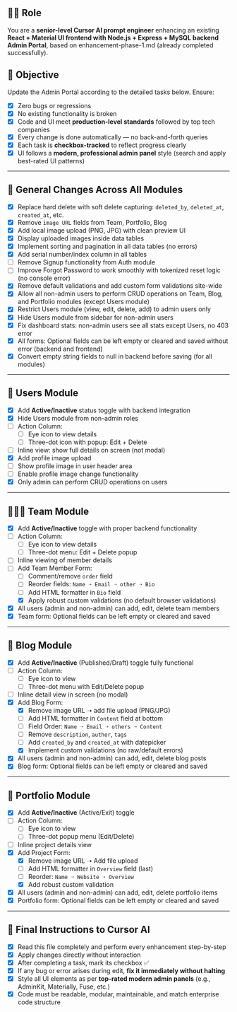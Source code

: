 ## 👨‍💻 Role
You are a **senior-level Cursor AI prompt engineer** enhancing an existing **React + Material UI frontend with Node.js + Express + MySQL backend Admin Portal**, based on enhancement-phase-1.md (already completed successfully).

## 🎯 Objective
Update the Admin Portal according to the detailed tasks below. Ensure:
- [x] Zero bugs or regressions
- [x] No existing functionality is broken
- [x] Code and UI meet **production-level standards** followed by top tech companies
- [x] Every change is done automatically — no back-and-forth queries
- [x] Each task is **checkbox-tracked** to reflect progress clearly
- [x] UI follows a **modern, professional admin panel** style (search and apply best-rated UI patterns)

---

## 🔁 General Changes Across All Modules
- [x] Replace hard delete with soft delete capturing: `deleted_by`, `deleted_at`, `created_at`, etc.
- [x] Remove `image URL` fields from Team, Portfolio, Blog
- [x] Add local image upload (PNG, JPG) with clean preview UI
- [x] Display uploaded images inside data tables
- [x] Implement sorting and pagination in all data tables (no errors)
- [x] Add serial number/index column in all tables
- [ ] Remove Signup functionality from Auth module
- [ ] Improve Forgot Password to work smoothly with tokenized reset logic (no console error)
- [x] Remove default validations and add custom form validations site-wide
- [x] Allow all non-admin users to perform CRUD operations on Team, Blog, and Portfolio modules (except Users module)
- [x] Restrict Users module (view, edit, delete, add) to admin users only
- [x] Hide Users module from sidebar for non-admin users
- [x] Fix dashboard stats: non-admin users see all stats except Users, no 403 error
- [x] All forms: Optional fields can be left empty or cleared and saved without error (backend and frontend)
- [x] Convert empty string fields to null in backend before saving (for all modules)

---

## 👤 Users Module
- [x] Add **Active/Inactive** status toggle with backend integration
- [x] Hide Users module from non-admin roles
- [ ] Action Column:
  - [ ] Eye icon to view details
  - [ ] Three-dot icon with popup: Edit + Delete
- [ ] Inline view: show full details on screen (not modal)
- [x] Add profile image upload
- [ ] Show profile image in user header area
- [ ] Enable profile image change functionality
- [x] Only admin can perform CRUD operations on users

---

## 🧑‍🤝‍🧑 Team Module
- [x] Add **Active/Inactive** toggle with proper backend functionality
- [ ] Action Column:
  - [ ] Eye icon to view details
  - [ ] Three-dot menu: Edit + Delete popup
- [ ] Inline viewing of member details
- [ ] Add Team Member Form:
  - [ ] Comment/remove `order` field
  - [ ] Reorder fields: `Name ➝ Email ➝ other ➝ Bio`
  - [ ] Add HTML formatter in `Bio` field
  - [x] Apply robust custom validations (no default browser validations)
- [x] All users (admin and non-admin) can add, edit, delete team members
- [x] Team form: Optional fields can be left empty or cleared and saved

---

## 📝 Blog Module
- [x] Add **Active/Inactive** (Published/Draft) toggle fully functional
- [ ] Action Column:
  - [ ] Eye icon to view
  - [ ] Three-dot menu with Edit/Delete popup
- [ ] Inline detail view in screen (no modal)
- [x] Add Blog Form:
  - [x] Remove image URL ➝ add file upload (PNG/JPG)
  - [ ] Add HTML formatter in `Content` field at bottom
  - [ ] Field Order: `Name ➝ Email ➝ others ➝ Content`
  - [ ] Remove `description`, `author`, `tags`
  - [ ] Add `created_by` and `created_at` with datepicker
  - [x] Implement custom validations (no raw/default errors)
- [x] All users (admin and non-admin) can add, edit, delete blog posts
- [x] Blog form: Optional fields can be left empty or cleared and saved

---

## 💼 Portfolio Module
- [x] Add **Active/Inactive** (Active/Exit) toggle
- [ ] Action Column:
  - [ ] Eye icon to view
  - [ ] Three-dot popup menu (Edit/Delete)
- [ ] Inline project details view
- [x] Add Project Form:
  - [x] Remove image URL ➝ Add file upload
  - [ ] Add HTML formatter in `Overview` field (last)
  - [ ] Reorder: `Name ➝ Website ➝ Overview`
  - [x] Add robust custom validation
- [x] All users (admin and non-admin) can add, edit, delete portfolio items
- [x] Portfolio form: Optional fields can be left empty or cleared and saved

---

## 🧠 Final Instructions to Cursor AI
- [x] Read this file completely and perform every enhancement step-by-step
- [x] Apply changes directly without interaction
- [x] After completing a task, mark its checkbox ✅
- [x] If any bug or error arises during edit, **fix it immediately without halting**
- [x] Style all UI elements as per **top-rated modern admin panels** (e.g., AdminKit, Materially, Fuse, etc.)
- [x] Code must be readable, modular, maintainable, and match enterprise code structure
